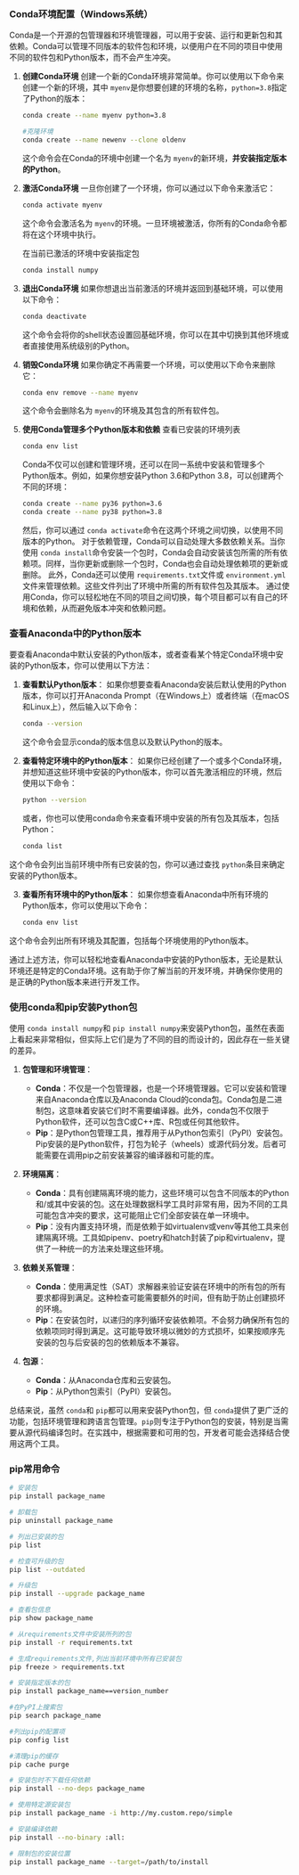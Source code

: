 ### Conda环境配置（Windows系统）

Conda是一个开源的包管理器和环境管理器，可以用于安装、运行和更新包和其依赖。Conda可以管理不同版本的软件包和环境，以便用户在不同的项目中使用不同的软件包和Python版本，而不会产生冲突。

1. **创建Conda环境**
   创建一个新的Conda环境非常简单。你可以使用以下命令来创建一个新的环境，其中 `myenv`是你想要创建的环境的名称，`python=3.8`指定了Python的版本：

   ```bash
   conda create --name myenv python=3.8

   #克隆环境
   conda create --name newenv --clone oldenv
   ```

   这个命令会在Conda的环境中创建一个名为 `myenv`的新环境，**并安装指定版本的Python**。
2. **激活Conda环境**
   一旦你创建了一个环境，你可以通过以下命令来激活它：

   ```bash
   conda activate myenv
   ```

   这个命令会激活名为 `myenv`的环境。一旦环境被激活，你所有的Conda命令都将在这个环境中执行。

   在当前已激活的环境中安装指定包

   ```bash
   conda install numpy
   ```

3. **退出Conda环境**
   如果你想退出当前激活的环境并返回到基础环境，可以使用以下命令：

   ```bash
   conda deactivate
   ```

   这个命令会将你的shell状态设置回基础环境，你可以在其中切换到其他环境或者直接使用系统级别的Python。
4. **销毁Conda环境**
   如果你确定不再需要一个环境，可以使用以下命令来删除它：

   ```bash
   conda env remove --name myenv
   ```

   这个命令会删除名为 `myenv`的环境及其包含的所有软件包。
5. **使用Conda管理多个Python版本和依赖**
   查看已安装的环境列表

   ```bash
   conda env list
   ```

   Conda不仅可以创建和管理环境，还可以在同一系统中安装和管理多个Python版本。例如，如果你想安装Python 3.6和Python 3.8，可以创建两个不同的环境：

   ```bash
   conda create --name py36 python=3.6
   conda create --name py38 python=3.8
   ```

   然后，你可以通过 `conda activate`命令在这两个环境之间切换，以使用不同版本的Python。
   对于依赖管理，Conda可以自动处理大多数依赖关系。当你使用 `conda install`命令安装一个包时，Conda会自动安装该包所需的所有依赖项。同样，当你更新或删除一个包时，Conda也会自动处理依赖项的更新或删除。
   此外，Conda还可以使用 `requirements.txt`文件或 `environment.yml`文件来管理依赖。这些文件列出了环境中所需的所有软件包及其版本。
   通过使用Conda，你可以轻松地在不同的项目之间切换，每个项目都可以有自己的环境和依赖，从而避免版本冲突和依赖问题。

### 查看Anaconda中的Python版本

要查看Anaconda中默认安装的Python版本，或者查看某个特定Conda环境中安装的Python版本，你可以使用以下方法：

1. **查看默认Python版本**：
   如果你想要查看Anaconda安装后默认使用的Python版本，你可以打开Anaconda Prompt（在Windows上）或者终端（在macOS和Linux上），然后输入以下命令：

   ```bash
   conda --version
   ```

   这个命令会显示conda的版本信息以及默认Python的版本。
2. **查看特定环境中的Python版本**：
   如果你已经创建了一个或多个Conda环境，并想知道这些环境中安装的Python版本，你可以首先激活相应的环境，然后使用以下命令：

   ```bash
   python --version
   ```

   或者，你也可以使用conda命令来查看环境中安装的所有包及其版本，包括Python：

   ```bash
   conda list
   ```

这个命令会列出当前环境中所有已安装的包，你可以通过查找 `python`条目来确定安装的Python版本。

3. **查看所有环境中的Python版本**：
   如果你想查看Anaconda中所有环境的Python版本，你可以使用以下命令：

   ```bash
   conda env list
   ```

这个命令会列出所有环境及其配置，包括每个环境使用的Python版本。

通过上述方法，你可以轻松地查看Anaconda中安装的Python版本，无论是默认环境还是特定的Conda环境。这有助于你了解当前的开发环境，并确保你使用的是正确的Python版本来进行开发工作。

### 使用conda和pip安装Python包

使用 `conda install numpy`和 `pip install numpy`来安装Python包，虽然在表面上看起来非常相似，但实际上它们是为了不同的目的而设计的，因此存在一些关键的差异。

1. **包管理和环境管理**：

   - **Conda**：不仅是一个包管理器，也是一个环境管理器。它可以安装和管理来自Anaconda仓库以及Anaconda Cloud的conda包。Conda包是二进制包，这意味着安装它们时不需要编译器。此外，conda包不仅限于Python软件，还可以包含C或C++库、R包或任何其他软件。
   - **Pip**：是Python包管理工具，推荐用于从Python包索引（PyPI）安装包。Pip安装的是Python软件，打包为轮子（wheels）或源代码分发。后者可能需要在调用pip之前安装兼容的编译器和可能的库。
2. **环境隔离**：

   - **Conda**：具有创建隔离环境的能力，这些环境可以包含不同版本的Python和/或其中安装的包。这在处理数据科学工具时非常有用，因为不同的工具可能包含冲突的要求，这可能阻止它们全部安装在单一环境中。
   - **Pip**：没有内置支持环境，而是依赖于如virtualenv或venv等其他工具来创建隔离环境。工具如pipenv、poetry和hatch封装了pip和virtualenv，提供了一种统一的方法来处理这些环境。
3. **依赖关系管理**：

   - **Conda**：使用满足性（SAT）求解器来验证安装在环境中的所有包的所有要求都得到满足。这种检查可能需要额外的时间，但有助于防止创建损坏的环境。
   - **Pip**：在安装包时，以递归的序列循环安装依赖项。不会努力确保所有包的依赖项同时得到满足。这可能导致环境以微妙的方式损坏，如果按顺序先安装的包与后安装的包的依赖版本不兼容。
4. **包源**：

   - **Conda**：从Anaconda仓库和云安装包。
   - **Pip**：从Python包索引（PyPI）安装包。

总结来说，虽然 `conda`和 `pip`都可以用来安装Python包，但 `conda`提供了更广泛的功能，包括环境管理和跨语言包管理。`pip`则专注于Python包的安装，特别是当需要从源代码编译包时。在实践中，根据需要和可用的包，开发者可能会选择结合使用这两个工具。

### pip常用命令
```bash
# 安装包
pip install package_name

# 卸载包
pip uninstall package_name

# 列出已安装的包
pip list

# 检查可升级的包
pip list --outdated

# 升级包
pip install --upgrade package_name

# 查看包信息
pip show package_name

# 从requirements文件中安装所列的包
pip install -r requirements.txt

# 生成requirements文件,列出当前环境中所有已安装包
pip freeze > requirements.txt

# 安装指定版本的包
pip install package_name==version_number

#在PyPI上搜索包
pip search package_name

#列出pip的配置项
pip config list

#清理pip的缓存
pip cache purge

# 安装包时不下载任何依赖
pip install --no-deps package_name

# 使用特定源安装包
pip install package_name -i http://my.custom.repo/simple

# 安装编译依赖
pip install --no-binary :all:

# 限制包的安装位置
pip install package_name --target=/path/to/install
```
